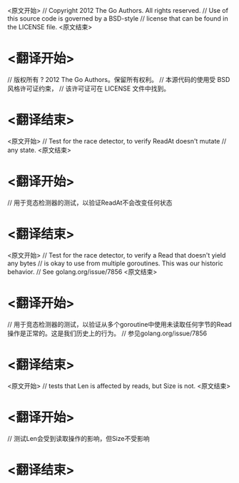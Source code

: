 
<原文开始>
// Copyright 2012 The Go Authors. All rights reserved.
// Use of this source code is governed by a BSD-style
// license that can be found in the LICENSE file.
<原文结束>

# <翻译开始>
// 版权所有 ? 2012 The Go Authors。保留所有权利。
// 本源代码的使用受 BSD 风格许可证约束，
// 该许可证可在 LICENSE 文件中找到。
# <翻译结束>


<原文开始>
	// Test for the race detector, to verify ReadAt doesn't mutate
	// any state.
<原文结束>

# <翻译开始>
// 用于竞态检测器的测试，以验证ReadAt不会改变任何状态
# <翻译结束>


<原文开始>
	// Test for the race detector, to verify a Read that doesn't yield any bytes
	// is okay to use from multiple goroutines. This was our historic behavior.
	// See golang.org/issue/7856
<原文结束>

# <翻译开始>
// 用于竞态检测器的测试，以验证从多个goroutine中使用未读取任何字节的Read操作是正常的。这是我们历史上的行为。
// 参见golang.org/issue/7856
# <翻译结束>


<原文开始>
// tests that Len is affected by reads, but Size is not.
<原文结束>

# <翻译开始>
// 测试Len会受到读取操作的影响，但Size不受影响
# <翻译结束>

